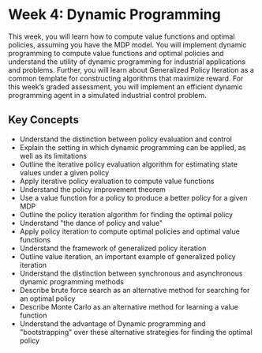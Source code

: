 # Week 4: Dynamic Programming

This week, you will learn how to compute value functions and optimal policies, assuming you have the MDP model. You will implement dynamic programming to compute value functions and optimal policies and understand the utility of dynamic programming for industrial applications and problems. Further, you will learn about Generalized Policy Iteration as a common template for constructing algorithms that maximize reward. For this week’s graded assessment, you will implement an efficient dynamic programming agent in a simulated industrial control problem.

## Key Concepts

- Understand the distinction between policy evaluation and control
- Explain the setting in which dynamic programming can be applied, as well as its limitations
- Outline the iterative policy evaluation algorithm for estimating state values under a given policy
- Apply iterative policy evaluation to compute value functions
- Understand the policy improvement theorem
- Use a value function for a policy to produce a better policy for a given MDP
- Outline the policy iteration algorithm for finding the optimal policy
- Understand "the dance of policy and value"
- Apply policy iteration to compute optimal policies and optimal value functions
- Understand the framework of generalized policy iteration
- Outline value iteration, an important example of generalized policy iteration
- Understand the distinction between synchronous and asynchronous dynamic programming methods
- Describe brute force search as an alternative method for searching for an optimal policy
- Describe Monte Carlo as an alternative method for learning a value function
- Understand the advantage of Dynamic programming and "bootstrapping" over these alternative strategies for finding the optimal policy
